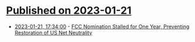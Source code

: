 # [Published on 2023-01-21](index.md)

* [2023-01-21, 17:34:00](https://news.slashdot.org/story/23/01/21/0545246/fcc-nomination-stalled-for-one-year-preventing-restoration-of-us-net-neutrality?utm_source=rss1.0mainlinkanon&utm_medium=feed) - [FCC Nomination Stalled for One Year, Preventing Restoration of US Net Neutrality](https://news.slashdot.org/story/23/01/21/0545246/fcc-nomination-stalled-for-one-year-preventing-restoration-of-us-net-neutrality?utm_source=rss1.0mainlinkanon&utm_medium=feed)
